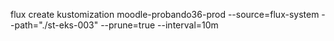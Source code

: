 flux create kustomization moodle-probando36-prod
  --source=flux-system
  --path="./st-eks-003"
  --prune=true
  --interval=10m
